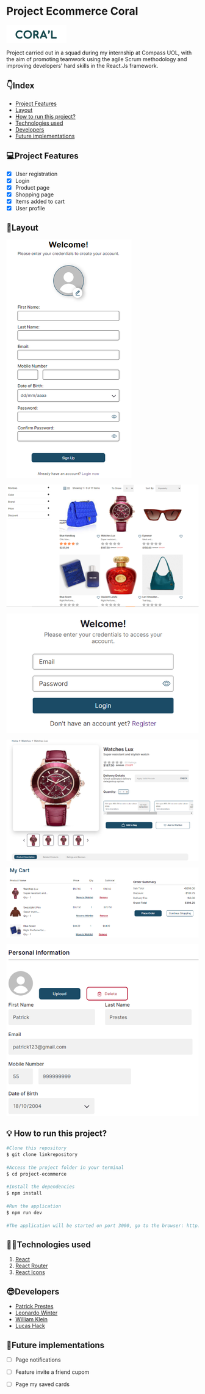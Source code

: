 # Project Ecommerce Coral

![Logo Coral](project-ecommerce/src/assets/README/Logo.png)

Project carried out in a squad during my internship at Compass UOL, with the aim of promoting teamwork using the agile Scrum methodology and improving developers' hard skills in the React.Js framework.

## 👇Index
- <a href="#💻project-features">Project Features</a>
- <a href="#📱layout">Layout </a>
- <a href="#💡-how-to-run-this-project ">How to run this project? </a>
- <a href="#👨‍💻technologies-used">Technologies used </a>
- <a href="#😎developers">Developers </a>
- <a href="#🚀future-implementations">Future implementations </a>

## 💻Project Features
- [x] User registration
- [x] Login
- [x] Product page
- [x] Shopping page
- [x] Items added to cart
- [x] User profile

## 📱Layout
![tela de cadastro](project-ecommerce/src/assets/README/telaCadastro.png)

![tela de produto](project-ecommerce/src/assets/README/pageProduto.png)

![tela de login](project-ecommerce/src/assets/README/telaLogin.png)

![tela de compra](project-ecommerce/src/assets/README/pageCompra.png)

![produtos na bag](project-ecommerce/src/assets/README/addBag.png)

![perfil do usuario](project-ecommerce/src/assets/README/perfilUsuario.png)

## 💡 How to run this project?

```bash
#Clone this repository
$ git clone linkrepository

#Access the project folder in your terminal
$ cd project-ecommerce

#Install the dependencies
$ npm install

#Run the application
$ npm run dev

#The application will be started on port 3000, go to the browser: http://localhost:3000.

```

## 👨‍💻Technologies used
1. [React](https://pt-br.react.dev/) 
2. [React Router](https://reactrouter.com)
3. [React Icons](https://react-icons.github.io/react-icons)

## 😎Developers
- [Patrick Prestes](https://github.com/Patrick-1810)
- [Leonardo Winter](https://github.com/Leow20)
- [William Klein](https://github.com/William-Klein7)
- [Lucas Hack](https://github.com/lucas-hack)




## 🚀Future implementations
- [ ] Page notifications
- [ ] Feature invite a friend cupom
- [ ] Page my saved cards







